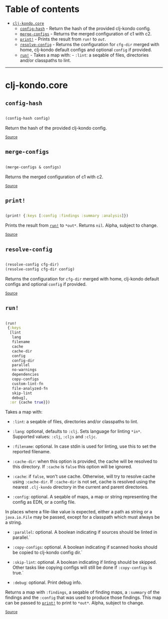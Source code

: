 # Table of contents
-  [`clj-kondo.core`](#clj-kondo.core) 
    -  [`config-hash`](#clj-kondo.core/config-hash) - Return the hash of the provided clj-kondo config.
    -  [`merge-configs`](#clj-kondo.core/merge-configs) - Returns the merged configuration of c1 with c2.
    -  [`print!`](#clj-kondo.core/print!) - Prints the result from <code>run!</code> to <code>*out*</code>.
    -  [`resolve-config`](#clj-kondo.core/resolve-config) - Returns the configuration for <code>cfg-dir</code> merged with home, clj-kondo default configs and optional <code>config</code> if provided.
    -  [`run!`](#clj-kondo.core/run!) - Takes a map with: - <code>:lint</code>: a seqable of files, directories and/or classpaths to lint.

-----
# <a name="clj-kondo.core">clj-kondo.core</a>






## <a name="clj-kondo.core/config-hash">`config-hash`</a><a name="clj-kondo.core/config-hash"></a>
``` clojure

(config-hash config)
```

Return the hash of the provided clj-kondo config.
<p><sub><a href="https://github.com/clj-kondo/clj-kondo/blob/master/src/clj_kondo/core.clj#L266-L271">Source</a></sub></p>

## <a name="clj-kondo.core/merge-configs">`merge-configs`</a><a name="clj-kondo.core/merge-configs"></a>
``` clojure

(merge-configs & configs)
```

Returns the merged configuration of c1 with c2.
<p><sub><a href="https://github.com/clj-kondo/clj-kondo/blob/master/src/clj_kondo/core.clj#L253-L256">Source</a></sub></p>

## <a name="clj-kondo.core/print!">`print!`</a><a name="clj-kondo.core/print!"></a>
``` clojure

(print! {:keys [:config :findings :summary :analysis]})
```

Prints the result from [`run!`](#clj-kondo.core/run!) to `*out*`. Returns `nil`. Alpha,
  subject to change.
<p><sub><a href="https://github.com/clj-kondo/clj-kondo/blob/master/src/clj_kondo/core.clj#L19-L53">Source</a></sub></p>

## <a name="clj-kondo.core/resolve-config">`resolve-config`</a><a name="clj-kondo.core/resolve-config"></a>
``` clojure

(resolve-config cfg-dir)
(resolve-config cfg-dir config)
```

Returns the configuration for `cfg-dir` merged with home,
  clj-kondo default configs and optional `config` if provided.
<p><sub><a href="https://github.com/clj-kondo/clj-kondo/blob/master/src/clj_kondo/core.clj#L258-L264">Source</a></sub></p>

## <a name="clj-kondo.core/run!">`run!`</a><a name="clj-kondo.core/run!"></a>
``` clojure

(run!
 {:keys
  [lint
   lang
   filename
   cache
   cache-dir
   config
   config-dir
   parallel
   no-warnings
   dependencies
   copy-configs
   custom-lint-fn
   file-analyzed-fn
   skip-lint
   debug],
  :or {cache true}})
```

Takes a map with:

  - `:lint`: a seqable of files, directories and/or classpaths to lint.

  - `:lang`: optional, defaults to `:clj`. Sets language for linting
  `*in*`. Supported values: `:clj`, `:cljs` and `:cljc`.

  - `:filename`: optional. In case stdin is used for linting, use this
  to set the reported filename.

  - `:cache-dir`: when this option is provided, the cache will be
  resolved to this directory. If `:cache` is `false` this option will
  be ignored.

  - `:cache`: if `false`, won't use cache. Otherwise, will try to resolve cache
  using `:cache-dir`. If `:cache-dir` is not set, cache is resolved using the
  nearest `.clj-kondo` directory in the current and parent directories.

  - `:config`: optional. A seqable of maps, a map or string
  representing the config as EDN, or a config file.

  In places where a file-like value is expected, either a path as string or a
  `java.io.File` may be passed, except for a classpath which must always be a string.

  - `:parallel`: optional. A boolean indicating if sources should be linted in parallel.`

  - `:copy-configs`: optional. A boolean indicating if scanned hooks should be copied to clj-kondo config dir.`

  - `:skip-lint`: optional. A boolean indicating if linting should be
  skipped. Other tasks like copying configs will still be done if `:copy-configs` is true.`

  - `:debug`: optional. Print debug info.

  Returns a map with `:findings`, a seqable of finding maps, a
  `:summary` of the findings and the `:config` that was used to
  produce those findings. This map can be passed to [`print!`](#clj-kondo.core/print!) to print
  to `*out*`. Alpha, subject to change.
  
<p><sub><a href="https://github.com/clj-kondo/clj-kondo/blob/master/src/clj_kondo/core.clj#L55-L251">Source</a></sub></p>
